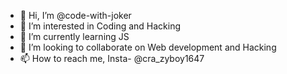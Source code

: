 - 👋 Hi, I’m @code-with-joker
- 👀 I’m interested in Coding and Hacking
- 🌱 I’m currently learning JS
- 💞️ I’m looking to collaborate on Web development and Hacking
- 📫 How to reach me, Insta- @cra_zyboy1647

<!---
code-with-joker/code-with-joker is a ✨ special ✨ repository because its `README.md` (this file) appears on your GitHub profile.
You can click the Preview link to take a look at your changes.
--->
